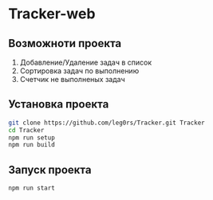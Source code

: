 # Tracker-web

## Возможноти проекта

1. Добавление/Удаление задач в список
2. Сортировка задач по выполнению
3. Счетчик не выполненых задач

## Установка проекта

```bash
git clone https://github.com/leg0rs/Tracker.git Tracker
cd Tracker
npm run setup
npm run build
```

## Запуск проекта

```bash
npm run start
```
